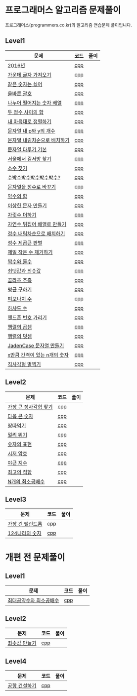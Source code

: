 # 프로그래머스 알고리즘 문제풀이
프로그래머스(programmers.co.kr)의 알고리즘 연습문제 풀이입니다.

## Level1
| 문제 | 코드 | 풀이 |
| ------------- |:-------------:| -----:|
| [2016년](https://programmers.co.kr/learn/courses/30/lessons/12901) | [cpp](cpp/level1_2016.cpp) | |
| [가운데 글자 가져오기](https://programmers.co.kr/learn/courses/30/lessons/12903) | [cpp](cpp/level1_middle_character.cpp) | |
| [같은 숫자는 싫어](https://programmers.co.kr/learn/courses/30/lessons/12906) | [cpp](cpp/level1_unique_number.cpp) | |
| [올바른 괄호](https://programmers.co.kr/learn/courses/30/lessons/12909) | [cpp](cpp/level1_brackets.cpp) | |
| [나누어 떨어지는 숫자 배열](https://programmers.co.kr/learn/courses/30/lessons/12910) | [cpp](cpp/level1_divisible.cpp) | |
| [두 정수 사이의 합](https://programmers.co.kr/learn/courses/30/lessons/12912) | [cpp](cpp/level1_sum.cpp) | |
| [내 마음대로 정렬하기](https://programmers.co.kr/learn/courses/30/lessons/12915) | [cpp](cpp/level1_custom_sort.cpp) | |
| [문자열 내 p와 y의 개수](https://programmers.co.kr/learn/courses/30/lessons/12916) | [cpp](cpp/level1_p_and_y_count.cpp) | |
| [문자열 내림차순으로 배치하기](https://programmers.co.kr/learn/courses/30/lessons/12917) | [cpp](cpp/level1_character_desc.cpp) | |
| [문자열 다루기 기본](https://programmers.co.kr/learn/courses/30/lessons/12918) | [cpp](cpp/level1_string_control.cpp) | |
| [서울에서 김서방 찾기](https://programmers.co.kr/learn/courses/30/lessons/12919) | [cpp](cpp/level1_find_kim.cpp) | |
| [소수 찾기](https://programmers.co.kr/learn/courses/30/lessons/12921) | [cpp](cpp/level1_numOfPrime.cpp) | |
| [수박수박수박수박수박수?](https://programmers.co.kr/learn/courses/30/lessons/12922) | [cpp](cpp/level1_watermelon.cpp) | |
| [문자열을 정수로 바꾸기](https://programmers.co.kr/learn/courses/30/lessons/12925) | [cpp](cpp/level1_string_to_number.cpp) | |
| [약수의 합](https://programmers.co.kr/learn/courses/30/lessons/12928) | [cpp](cpp/level1_sum_divisor.cpp) | |
| [이상한 문자 만들기](https://programmers.co.kr/learn/courses/30/lessons/12930) | [cpp](cpp/level1_weird_string.cpp) | |
| [자릿수 더하기](https://programmers.co.kr/learn/courses/30/lessons/12931) | [cpp](cpp/level1_sum_digit.cpp) | |
| [자연수 뒤집어 배열로 만들기](https://programmers.co.kr/learn/courses/30/lessons/12932) | [cpp](cpp/level1_number_reverse.cpp) | |
| [정수 내림차순으로 배치하기](https://programmers.co.kr/learn/courses/30/lessons/12933) | [cpp](cpp/level1_number_desc.cpp) | |
| [정수 제곱근 판별](https://programmers.co.kr/learn/courses/30/lessons/12934) | [cpp](cpp/level1_checksquare_root.cpp) | |
| [제일 작은 수 제거하기](https://programmers.co.kr/learn/courses/30/lessons/12935) | [cpp](cpp/level1_find_min.cpp) | |
| [짝수와 홀수](https://programmers.co.kr/learn/courses/30/lessons/12937) | [cpp](cpp/level1_even_and_odd.cpp) | |
| [최댓값과 최솟값](https://programmers.co.kr/learn/courses/30/lessons/12939) | [cpp](cpp/level1_max_and_min.cpp) | |
| [콜라츠 추측](https://programmers.co.kr/learn/courses/30/lessons/12943) | [cpp](cpp/level1_collatz.cpp) | |
| [평균 구하기](https://programmers.co.kr/learn/courses/30/lessons/12944) | [cpp](cpp/level1_average.cpp) | |
| [피보나치 수](https://programmers.co.kr/learn/courses/30/lessons/12945) | [cpp](cpp/level1_fibonacci.cpp) | |
| [하샤드 수](https://programmers.co.kr/learn/courses/30/lessons/12947) | [cpp](cpp/level1_harshad.cpp) | |
| [핸드폰 번호 가리기](https://programmers.co.kr/learn/courses/30/lessons/12948) | [cpp](cpp/level1_number_blind.cpp) | |
| [행렬의 곱셈](https://programmers.co.kr/learn/courses/30/lessons/12949) | [cpp](cpp/level1_productMatrix.cpp) | |
| [행렬의 덧셈](https://programmers.co.kr/learn/courses/30/lessons/12950) | [cpp](cpp/level1_matrix_sum.cpp) | |
| [JadenCase 문자열 만들기](https://programmers.co.kr/learn/courses/30/lessons/12951) | [cpp](cpp/level1_jaden_case.cpp) | |
| [x만큼 간격이 있는 n개의 숫자](https://programmers.co.kr/learn/courses/30/lessons/12954) | [cpp](cpp/level1_distance_array.cpp) | |
| [직사각형 별찍기](https://programmers.co.kr/learn/courses/30/lessons/12969) | [cpp](cpp/level1_star_square.cpp) | |

## Level2
| 문제 | 코드 | 풀이 |
| ------------- |:-------------:| -----:|
| [가장 큰 정사각형 찾기](https://programmers.co.kr/learn/courses/30/lessons/12905) | [cpp](cpp/level2_find_largest_square.cpp) | |
| [다음 큰 숫자](https://programmers.co.kr/learn/courses/30/lessons/12911) | [cpp](cpp/level2_next_big_number.cpp) | |
| [땅따먹기](https://programmers.co.kr/learn/courses/30/lessons/12913) | [cpp](cpp/level2_hopscotch.cpp) | |
| [멀리 뛰기](https://programmers.co.kr/learn/courses/30/lessons/12914) | [cpp](cpp/level2_jump_case.cpp) | |
| [숫자의 표현](https://programmers.co.kr/learn/courses/30/lessons/12924) | [cpp](cpp/level2_expressions.cpp) | |
| [시저 암호](https://programmers.co.kr/learn/courses/30/lessons/12926) | [cpp](cpp/level2_caesar.cpp) | |
| [야근 지수](https://programmers.co.kr/learn/courses/30/lessons/12927) | [cpp](cpp/level2_no_overtime.cpp) | |
| [최고의 집합](https://programmers.co.kr/learn/courses/30/lessons/12938) | [cpp](cpp/level2_best_set.cpp) | |
| [N개의 최소공배수](https://programmers.co.kr/learn/courses/30/lessons/12953) | [cpp](cpp/level2_nlcm.cpp) | |

## Level3
| 문제 | 코드 | 풀이 |
| ------------- |:-------------:| -----:|
| [가장 긴 팰린드롬](https://programmers.co.kr/learn/courses/30/lessons/12904) | [cpp](cpp/level3_longest_palindrome.cpp) | |
| [124나라의 숫자](https://programmers.co.kr/learn/courses/30/lessons/12899) | [cpp](cpp/level3_124.cpp) | |

# 개편 전 문제풀이
## Level1
| 문제 | 코드 | 풀이 |
| ------------- |:-------------:| -----:|
| [최대공약수와 최소공배수](https://programmers.co.kr/learn/challenge_codes/149) | [cpp](cpp/level1_gcdlcm.cpp) | |


## Level2
| 문제 | 코드 | 풀이 |
| ------------- |:-------------:| -----:|
| [최솟값 만들기](https://programmers.co.kr/learn/challenge_codes/179) | [cpp](cpp/level2_getMinSum.cpp) | |

## Level4
| 문제 | 코드 | 풀이 |
| ------------- |:-------------:| -----:|
| [공항 건설하기](https://programmers.co.kr/learn/challenge_codes/183) | [cpp](cpp/level4_chooseCity.cpp) | |
